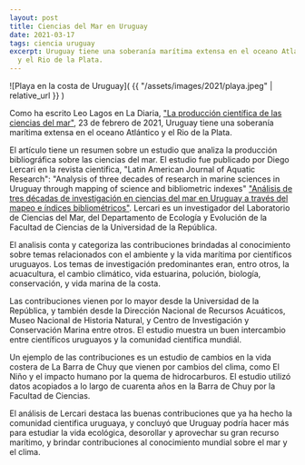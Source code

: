 ```yaml
---
layout: post
title: Ciencias del Mar en Uruguay
date: 2021-03-17
tags: ciencia uruguay
excerpt: Uruguay tiene una soberanía marítima extensa en el oceano Atlántico
  y el Rio de la Plata.
---
```


![Playa en la costa de Uruguay](
  {{ "/assets/images/2021/playa.jpeg" | relative_url }}
)

Como ha escrito Leo Lagos en La Diaria,
["La producción científica de las ciencias del mar"](
  https://ladiaria.com.uy/ciencia/articulo/2021/2/la-produccion-cientifica-de-las-ciencias-del-mar-crecio-notablemente-en-las-ultimas-tres-decadas-pero-muestra-signos-de-estancamiento-desde-2014/
), 23 de febrero de 2021,
Uruguay tiene una soberanía marítima extensa en el oceano Atlántico y el
Rio de la Plata.

El artículo tiene un resumen sobre un estudio que analiza la producción
bibliográfica sobre las ciencias del mar. El estudio fue publicado por
Diego Lercari en la
revista cientifica, "Latin American Journal of Aquatic Research":
"Analysis of three decades of research in marine sciences in Uruguay through
mapping of science and bibliometric indexes" ["Análisis de tres décadas de
investigación en ciencias del mar en Uruguay a
través del mapeo e índices bibliométricos"](
  https://doi.org/10.3856/vol49-issue1-fulltext-2584
).
Lercari es un investigador del Laboratorio de Ciencias del Mar, del
Departamento de Ecología y Evolución de la
Facultad de Ciencias de la Universidad de la República.

El analisis conta y categoriza las contribuciones brindadas
al conocimiento sobre temas relacionados con el ambiente y la vida marítima
por científicos uruguayos.
Los temas de investigación predominantes eran, entro otros, la acuacultura,
el cambio climático, vida estuarina, polución, biología, conservación,
y vida marina de la costa.

Las contribuciones vienen por lo mayor desde la Universidad de la República,
y también desde la Dirección Nacional de Recursos Acuáticos,
Museo Nacional de Historia Natural, y Centro de Investigación y Conservación
Marina entre otros. El estudio muestra un buen intercambio entre científicos
uruguayos y la comunidad científica mundiál.

Un ejemplo de las contribuciones es un estudio de cambios en la vida
costera de La Barra de Chuy que vienen por cambios del clima, como
El Niño y el impacto humano por la quema de hidrocarburos.
El estudio utilizó datos acopiados a lo largo de cuarenta años
en la Barra de Chuy por la Facultad de Ciencias.

El análisis de Lercari destaca las buenas contribuciones que ya ha hecho la comunidad
cientifica uruguaya, y concluyó que Uruguay podría hacer más para estudiar la
vida ecológica, desorollar y aprovechar su gran recurso marítimo, y brindar
contribuciones al conocimiento mundial sobre el mar y el clima.
